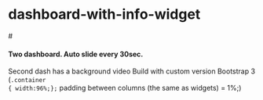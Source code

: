 # dashboard-with-info-widget
#<h4>Two dashboard. Auto slide every 30sec.</h4>
Second dash has a background video
Build with custom version Bootstrap 3 (<code>.container { width:96%;};</code> padding between columns (the same as widgets) = 1%;)
